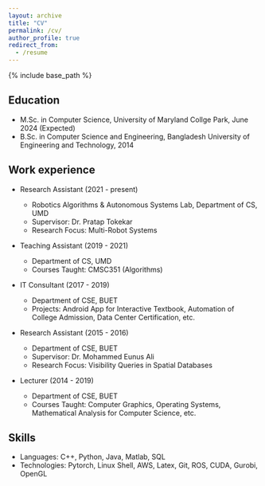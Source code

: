 ```yaml
---
layout: archive
title: "CV"
permalink: /cv/
author_profile: true
redirect_from:
  - /resume
---
```


{% include base_path %}

Education
----
* M.Sc. in Computer Science, University of Maryland Collge Park, June 2024 (Expected)
* B.Sc. in Computer Science and Engineering, Bangladesh University of Engineering and Technology, 2014

Work experience
----
* Research Assistant (2021 - present)
  * Robotics Algorithms & Autonomous Systems Lab, Department of CS, UMD
  * Supervisor: Dr. Pratap Tokekar
  * Research Focus: Multi-Robot Systems
  
* Teaching Assistant (2019 - 2021)
  * Department of CS, UMD
  * Courses Taught: CMSC351 (Algorithms)

* IT Consultant (2017 - 2019)
  * Department of CSE, BUET
  * Projects: Android App for Interactive Textbook, Automation of College Admission, Data Center Certification, etc. 

* Research Assistant (2015 - 2016)
  * Department of CSE, BUET
  * Supervisor: Dr. Mohammed Eunus Ali
  * Research Focus: Visibility Queries in Spatial Databases
  
* Lecturer (2014 - 2019)
  * Department of CSE, BUET
  * Courses Taught: Computer Graphics, Operating Systems, Mathematical Analysis for Computer Science, etc.
  
  
Skills
----
* Languages: C++, Python, Java, Matlab, SQL
* Technologies: Pytorch, Linux Shell, AWS, Latex, Git, ROS, CUDA, Gurobi, OpenGL


  

